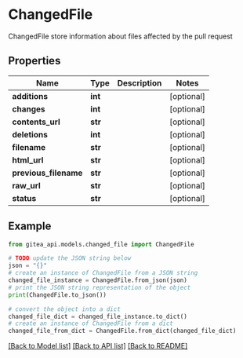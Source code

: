 # ChangedFile

ChangedFile store information about files affected by the pull request

## Properties

Name | Type | Description | Notes
------------ | ------------- | ------------- | -------------
**additions** | **int** |  | [optional] 
**changes** | **int** |  | [optional] 
**contents_url** | **str** |  | [optional] 
**deletions** | **int** |  | [optional] 
**filename** | **str** |  | [optional] 
**html_url** | **str** |  | [optional] 
**previous_filename** | **str** |  | [optional] 
**raw_url** | **str** |  | [optional] 
**status** | **str** |  | [optional] 

## Example

```python
from gitea_api.models.changed_file import ChangedFile

# TODO update the JSON string below
json = "{}"
# create an instance of ChangedFile from a JSON string
changed_file_instance = ChangedFile.from_json(json)
# print the JSON string representation of the object
print(ChangedFile.to_json())

# convert the object into a dict
changed_file_dict = changed_file_instance.to_dict()
# create an instance of ChangedFile from a dict
changed_file_from_dict = ChangedFile.from_dict(changed_file_dict)
```
[[Back to Model list]](../README.md#documentation-for-models) [[Back to API list]](../README.md#documentation-for-api-endpoints) [[Back to README]](../README.md)


